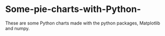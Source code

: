 # Some-pie-charts-with-Python-
These are some Python charts made with the python packages, Matplotlib and numpy.
